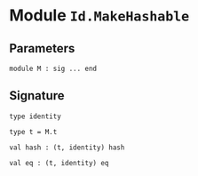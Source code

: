 
# Module `Id.MakeHashable`


## Parameters

```
module M : sig ... end
```

## Signature

```
type identity
```
```
type t = M.t
```
```
val hash : (t, identity) hash
```
```
val eq : (t, identity) eq
```